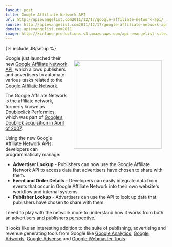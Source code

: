 ```yaml
---
layout: post
title: Google Affiliate Network API
url: http://apievangelist.com2011/12/17/google-affiliate-network-api/
source: http://apievangelist.com2011/12/17/google-affiliate-network-api/
domain: apievangelist.com2011
image: http://kinlane-productions.s3.amazonaws.com/api-evangelist-site/blog/Google-Affiliate-Network-API.png
---
```

{% include JB/setup %}
<p><a title="Google Affiliate Network API" href="http://code.google.com/apis/gan/index.html"><img style="padding: 15px;" src="http://kinlane-productions.s3.amazonaws.com/api-evangelist/google/Google-Affiliate-Network-API.png" alt="" width="275" align="right" /></a></p>
<p>Google just launched their new <a title="Google Affiliate Network API" href="http://code.google.com/apis/gan/index.html">Google Affiliate Network API</a>, which allows publishers and advertisers to automate various tasks related to the <a title="Google Affiliate Network" href="http://www.google.com/affiliatenetwork">Google Affiliate Network</a>.</p>
<p>The Google Affiliate Network is the affiliate network, formerly known as Doubleclick Performics, which was part of <a href="http://www.google.com/intl/en/press/pressrel/doubleclick.html">Google&rsquo;s Doublick acquisition in April of 2007</a>.</p>
<p>Using the new Google Affiliate Network APIs, developers can programmaticaly manage:</p>
<ul class="mainlist">
<li><strong>Advertiser Lookup</strong> - Publishers can now use the Google Affiliate Network API to access data that advertisers have chosen to share with them.</li>
<li><strong>Event and Order Details</strong> - Developers can easily integrate data from events that occur in Google Affiliate Network into their own website's workflow and internal systems.</li>
<li><strong>Publisher Lookup</strong> - Advertisers can use the API to look up data that publishers have chosen to share with them</li>
</ul>
<p>I need to play with the network more to understand how it works from both an advertisers and publishers perspective.</p>
<p>It looks like an interesting addition to the suite of publishing, advertising and revenue generating tools from Google like <a title="Google Analytics" href="http://www.google.com/analytics/">Google Analytics</a>, <a title="Google Adwords" href="https://adwords.google.com/">Google Adwords</a>, <a href="https://www.google.com/adsense/v3/app">Google Adsense</a> and <a href="https://www.google.com/webmasters/tools/">Google Webmaster Tools</a>.</p>
